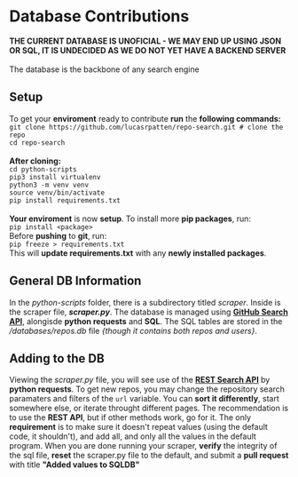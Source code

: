 # Database Contributions
**THE CURRENT DATABASE IS UNOFICIAL - WE MAY END UP USING JSON OR SQL, IT IS UNDECIDED AS WE DO NOT YET HAVE A BACKEND SERVER**<br><br>
The database is the backbone of any search engine

## Setup

To get your **enviroment** ready to contribute **run** the **following commands:**</br>
`git clone https://github.com/lucasrpatten/repo-search.git # clone the repo`</br>
`cd repo-search`</br>
</br>
**After cloning:**</br>
`cd python-scripts`</br>
`pip3 install virtualenv`</br>
`python3 -m venv venv`</br>
`source venv/bin/activate`</br>
`pip install requirements.txt`</br>
</br>
**Your enviroment** is now **setup**. To install more **pip packages**, run:</br>
`pip install <package>`</br>
Before **pushing** to **git**, run:</br>
`pip freeze > requirements.txt`</br>
This will **update requirements.txt** with any **newly installed packages**.

## General DB Information

In the _python-scripts_ folder, there is a subdirectory titled _scraper_. Inside is the scraper file, **_scraper.py_**. The database is managed using
**[GitHub Search API][searchapi]**, alongisde **python requests** and **SQL**. The SQL tables are stored in the _/databases/repos.db_ file
_{though it contains both repos and users}_.

## Adding to the DB

Viewing the _scraper.py_ file, you will see use of the **[REST Search API][searchapi]** by **python requests**. To get new repos, you may change the repository
search paramaters and filters of the `url` variable. You can **sort it differently**, start somewhere else, or iterate throught different pages.
The recommendation is to use the **REST API**, but if other methods work, go for it.
The only **requirement** is to make sure it doesn't repeat values (using the default code, it shouldn't),
and add all, and only all the values in the default program. When you are done running
your scraper, **verify** the integrity of the sql file, **reset** the scraper.py file to the default, and submit a **pull request** with title **"Added values to SQLDB"**

[searchapi]: https://docs.github.com/en/rest/search
